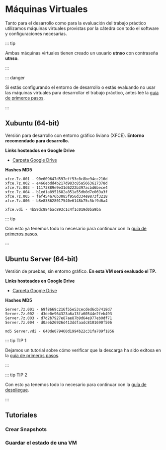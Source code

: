 # Máquinas Virtuales

Tanto para el desarrollo como para la evaluación del trabajo práctico utilizamos
máquinas virtuales provistas por la cátedra con todo el software y
configuraciones necesarias.

::: tip

Ambas máquinas virtuales tienen creado un usuario **utnso** con contraseña
**utnso**.

:::

::: danger

Si estás configurando el entorno de desarrollo o estás evaluando no usar las máquinas 
virtuales para desarrollar el trabajo práctico, antes leé la
[guía de primeros pasos](../../primeros-pasos/entorno-linux.md).

:::


## Xubuntu (64-bit)

Versión para desarrollo con entorno gráfico liviano (XFCE). **Entorno recomendado para
desarrollo.**

**Links hosteados en Google Drive**

- [Carpeta Google Drive](https://drive.google.com/drive/folders/1RItb6HRRNtht0m4VruPMiJQAlLJdy3kB?usp=sharing)

**Hashes MD5**

```:no-line-numbers
xfce.7z.001 - 90e609647d597eff53c0c8be94cc216d
xfce.7z.002 - e466ebdd4b217d983c85a5663617378d
xfce.7z.003 - 11173889e9e31d6222b397acbd6bece4
xfce.7z.004 - b1ed1a8951682a851a55db0d7e069a3f
xfce.7z.005 - fef454a76b3085f956d334e9873f3218
xfce.7z.006 - b8e838628017540e6148b75c5bf9d6a4

xfce.vdi - 4b59dc884bac893c1c4f1c019d0ba9ba
```

::: tip

Con esto ya tenemos todo lo necesario para continuar con la
[guía de primeros pasos](../../primeros-pasos/entorno-linux.md#descargar-la-mquina-virtual).

:::

## Ubuntu Server (64-bit)

Versión de pruebas, sin entorno gráfico. **En esta VM será evaluado el TP.**

**Links hosteados en Google Drive**

- [Carpeta Google Drive](https://drive.google.com/drive/folders/1DWu7qZCgwuFoKnWXmSO0S0B_wcbjdQi5?usp=sharing)

**Hashes MD5**

```:no-line-numbers
Server.7z.001 - 69f8669c216f55e53cecded6cb7418d7
Server.7z.002 - d3de0e964323a6a13fa60544e2feb493
Server.7z.003 - d7d2b7927e87ae87b9d64e977eb0df71
Server.7z.004 - d0aeb26926d413ddfaadc8101690f506

md5 Server.vdi - 640de079460d1994b22c31fa709f1856
```

::: tip TIP 1

Dejamos un tutorial sobre cómo verificar que la descarga ha sido exitosa en la
[guía de primeros pasos](../../primeros-pasos/entorno-linux.md#verificar-la-descarga).

:::

::: tip TIP 2

Con esto ya tenemos todo lo necesario para continuar con la
[guía de despliegue](deploy.md#practicar).

:::


## Tutoriales

### Crear Snapshots
<YouTube v="u1L23ziKgz4"/>

### Guardar el estado de una VM
<YouTube v="YqFybzQmqOc"/>
